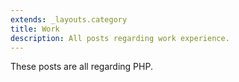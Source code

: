 ```yaml
---
extends: _layouts.category
title: Work
description: All posts regarding work experience. 
---
```


These posts are all regarding PHP.
